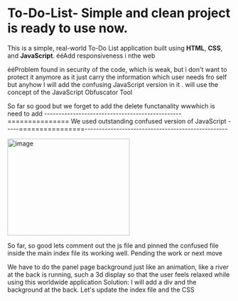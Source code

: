 # To-Do-List- Simple and clean project is ready to use now.
This is a simple, real-world To-Do List application built using **HTML**, **CSS**, and **JavaScript**.
ééAdd responsiveness i nthe web 

ééProblem found  in security of the code, which is weak, but i don't want to protect it anymore as it just carry the information which user needs fro self but anyhow I will add the confusing JavaScript version in it . will use the concept of the JavaScript Obfuscator Tool

So far so good but we forget to add the delete functanality wwwhich is need to add 
------------------------------------------------=============== We used outstanding confused version of JavaScript -----================--------------------------------------------------

<img width="275" height="217" alt="image" src="https://github.com/user-attachments/assets/1507fe87-ed2a-4baf-8b66-86a8271dfa73" />

So far, so good lets comment out the js file and pinned the confused file  inside the main index file its working well.
Pending the work or next move 

We have to do the panel page background just like an animation, like a river at the back is running, such a 3d display so that the user feels relaxed while using this worldwide application 
Solution: I will add a div and the background at the back. Let's update the index file and the CSS 
